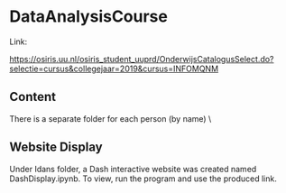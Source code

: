 # DataAnalysisCourse
Link: 

https://osiris.uu.nl/osiris_student_uuprd/OnderwijsCatalogusSelect.do?selectie=cursus&collegejaar=2019&cursus=INFOMQNM


## Content
There is a separate folder for each person (by name) \\ 

## Website Display
Under Idans folder, a Dash interactive website was created named DashDisplay.ipynb. To view, run the program and use the produced link.
 
